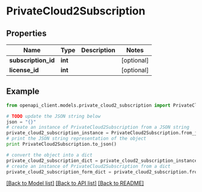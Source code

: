 # PrivateCloud2Subscription


## Properties
Name | Type | Description | Notes
------------ | ------------- | ------------- | -------------
**subscription_id** | **int** |  | [optional] 
**license_id** | **int** |  | [optional] 

## Example

```python
from openapi_client.models.private_cloud2_subscription import PrivateCloud2Subscription

# TODO update the JSON string below
json = "{}"
# create an instance of PrivateCloud2Subscription from a JSON string
private_cloud2_subscription_instance = PrivateCloud2Subscription.from_json(json)
# print the JSON string representation of the object
print PrivateCloud2Subscription.to_json()

# convert the object into a dict
private_cloud2_subscription_dict = private_cloud2_subscription_instance.to_dict()
# create an instance of PrivateCloud2Subscription from a dict
private_cloud2_subscription_form_dict = private_cloud2_subscription.from_dict(private_cloud2_subscription_dict)
```
[[Back to Model list]](../README.md#documentation-for-models) [[Back to API list]](../README.md#documentation-for-api-endpoints) [[Back to README]](../README.md)


